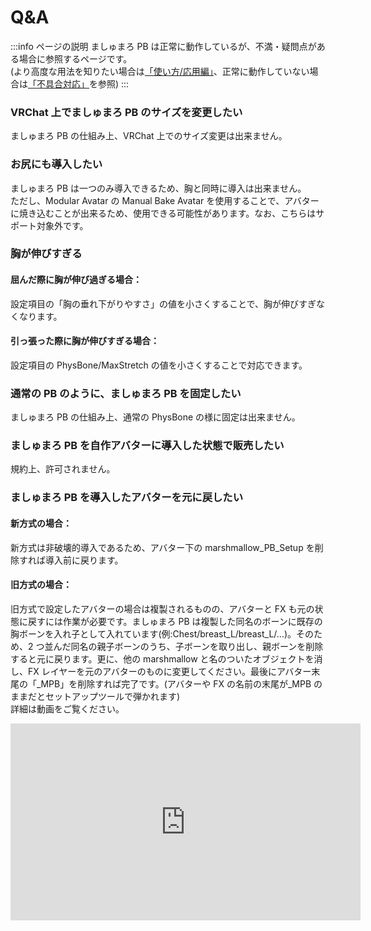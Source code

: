 # Q&A

:::info ページの説明
ましゅまろ PB は正常に動作しているが、不満・疑問点がある場合に参照するページです。  
(より高度な用法を知りたい場合は[「使い方/応用編」](https://wataame89.github.io/documents-wataameya/marshmallowPB/howtouse/addition)、正常に動作していない場合は[「不具合対応」](https://wataame89.github.io/documents-wataameya/marshmallowPB/howtouse/addition)を参照)
:::

### VRChat 上でましゅまろ PB のサイズを変更したい

ましゅまろ PB の仕組み上、VRChat 上でのサイズ変更は出来ません。

### お尻にも導入したい

ましゅまろ PB は一つのみ導入できるため、胸と同時に導入は出来ません。  
ただし、Modular Avatar の Manual Bake Avatar を使用することで、アバターに焼き込むことが出来るため、使用できる可能性があります。なお、こちらはサポート対象外です。

### 胸が伸びすぎる

#### 屈んだ際に胸が伸び過ぎる場合：

設定項目の「胸の垂れ下がりやすさ」の値を小さくすることで、胸が伸びすぎなくなります。

#### 引っ張った際に胸が伸びすぎる場合：

設定項目の PhysBone/MaxStretch の値を小さくすることで対応できます。

### 通常の PB のように、ましゅまろ PB を固定したい

ましゅまろ PB の仕組み上、通常の PhysBone の様に固定は出来ません。

### ましゅまろ PB を自作アバターに導入した状態で販売したい

規約上、許可されません。

### ましゅまろ PB を導入したアバターを元に戻したい

#### 新方式の場合：

新方式は非破壊的導入であるため、アバター下の marshmallow_PB_Setup を削除すれば導入前に戻ります。

#### 旧方式の場合：

旧方式で設定したアバターの場合は複製されるものの、アバターと FX も元の状態に戻すには作業が必要です。ましゅまろ PB は複製した同名のボーンに既存の胸ボーンを入れ子として入れています(例:Chest/breast_L/breast_L/…)。そのため、2 つ並んだ同名の親子ボーンのうち、子ボーンを取り出し、親ボーンを削除すると元に戻ります。更に、他の marshmallow と名のついたオブジェクトを消し、FX レイヤーを元のアバターのものに変更してください。最後にアバター末尾の「\_MPB」を削除すれば完了です。(アバターや FX の名前の末尾が\_MPB のままだとセットアップツールで弾かれます)  
詳細は動画をご覧ください。

<iframe width="560" height="315" src="https://www.youtube.com/embed/Nh1pLiSWz6I?si=6jGZxrHTBik8gz7L" title="YouTube video player" frameBorder="0" allow="accelerometer; autoplay; clipboard-write; encrypted-media; gyroscope; picture-in-picture; web-share" allowFullScreen></iframe>
